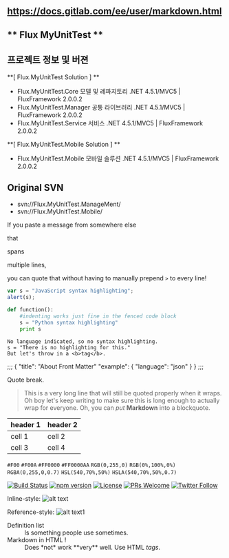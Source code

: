 
## https://docs.gitlab.com/ee/user/markdown.html

## ** Flux MyUnitTest **

## 프로젝트 정보 및 버젼

**[ Flux.MyUnitTest Solution ]	**
* Flux.MyUnitTest.Core		모델 및 레파지토리	.NET 4.5.1/MVC5	| FluxFramework 2.0.0.2
* Flux.MyUnitTest.Manager	공통 라이브러리		.NET 4.5.1/MVC5	| FluxFramework 2.0.0.2
* Flux.MyUnitTest.Service	서비스				.NET 4.5.1/MVC5	| FluxFramework 2.0.0.2

**[ Flux.MyUnitTest.Mobile Solution ]	**	
* Flux.MyUnitTest.Mobile	모바일 솔루션		.NET 4.5.1/MVC5	| FluxFramework 2.0.0.2

## Original SVN
* svn://Flux.MyUnitTest.ManageMent/ 
* svn://Flux.MyUnitTest.Mobile/ 


>>>
If you paste a message from somewhere else

that

spans

multiple lines,

you can quote that without having to manually prepend `>` to every line!
>>>

```javascript
var s = "JavaScript syntax highlighting";
alert(s);
```

```python
def function():
    #indenting works just fine in the fenced code block
    s = "Python syntax highlighting"
    print s
```

```
No language indicated, so no syntax highlighting.
s = "There is no highlighting for this."
But let's throw in a <b>tag</b>.
```

;;;
{
  "title": "About Front Matter"
  "example": {
    "language": "json"
  }
}
;;;


Quote break.

> This is a very long line that will still be quoted properly when it wraps. Oh boy let's keep writing to make sure this is long enough to actually wrap for everyone. Oh, you can *put* **Markdown** into a blockquote.

| header 1 | header 2 |
| -------- | -------- |
| cell 1   | cell 2   |
| cell 3   | cell 4   |

`#F00`
`#F00A`
`#FF0000`
`#FF0000AA`
`RGB(0,255,0)`
`RGB(0%,100%,0%)`
`RGBA(0,255,0,0.7)`
`HSL(540,70%,50%)`
`HSLA(540,70%,50%,0.7)`

[![Build Status](https://travis-ci.org/eventbrite/britecharts.svg?branch=master)](https://travis-ci.org/eventbrite/britecharts)
[![npm version](https://badge.fury.io/js/britecharts.svg)](https://badge.fury.io/js/britecharts)
[![License](https://img.shields.io/badge/License-Apache%202.0-blue.svg)](https://opensource.org/licenses/Apache-2.0)
[![PRs Welcome](https://img.shields.io/badge/PRs-welcome-brightgreen.svg)](https://github.com/eventbrite/britecharts/blob/master/.github/CONTRIBUTING.md)
[![Twitter Follow](https://img.shields.io/twitter/follow/britecharts.svg?style=social&label=Follow)](https://twitter.com/Britecharts/followers)

Inline-style:
![alt text](https://docs.gitlab.com/ee/user/img/markdown_logo.png)

Reference-style:
![alt text1][logo]

[logo]: https://docs.gitlab.com/ee/user/img/markdown_logo.png

<dl>
  <dt>Definition list</dt>
  <dd>Is something people use sometimes.</dd>

  <dt>Markdown in HTML !</dt>
  <dd>Does *not* work **very** well. Use HTML <em>tags</em>.</dd>
</dl>
